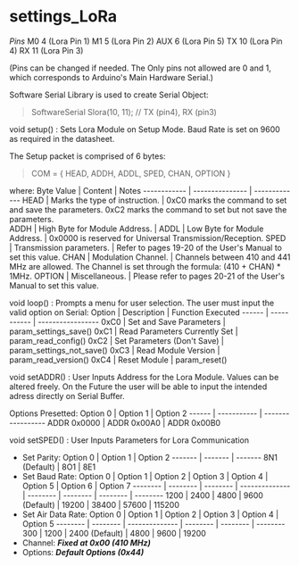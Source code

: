 # settings_LoRa
 

*Pins*
M0   4 (Lora Pin 1)
M1   5 (Lora Pin 2)
AUX  6 (Lora Pin 5)
TX  10 (Lora Pin 4)
RX  11 (Lora Pin 3)


(Pins can be changed if needed. The Only pins not allowed are 0 and 1, which corresponds to Arduino's Main Hardware Serial.)


Software Serial Library is used to create Serial Object:
> SoftwareSerial Slora(10, 11); // TX (pin4), RX (pin3)


void setup() : Sets Lora Module on Setup Mode. Baud Rate is set on 9600 as required in the datasheet.


The Setup packet is comprised of 6 bytes:
> COM = { HEAD, ADDH, ADDL, SPED, CHAN, OPTION }

where:
Byte Value | Content | Notes
------------ | --------------- | -------------
HEAD | Marks the type of instruction. |  0xC0 marks the command to set and save the parameters. 0xC2 marks the command to set but not save the parameters.       
ADDH | High Byte for Module Address. | 
ADDL | Low Byte for Module Address. | 0x0000 is reserved for Universal Transmission/Reception.
SPED | Transmission parameters. | Refer to pages 19-20 of the User's Manual to set this value.
CHAN | Modulation Channel. | Channels between 410 and 441 MHz are allowed.  The Channel is set through the formula: (410 + CHAN) * 1MHz.
OPTION | Miscellaneous. | Please refer to pages 20-21 of the User's Manual to set this value. 


void loop() : Prompts a menu for user selection. The user must input the valid option on Serial:
Option | Description | Function Executed
------ | ----------- | -----------------
0xC0 | Set and Save Parameters | param_settings_save()
0xC1 | Read Parameters Currently Set | param_read_config()
0xC2 | Set Parameters (Don't Save) | param_settings_not_save()
0xC3 | Read Module Version | param_read_version()
0xC4 | Reset Module | param_reset()


void setADDR() : User Inputs Address for the Lora Module. Values can be altered freely. On the Future the user will be able to input the intended adress directly on Serial Buffer.

Options Presetted:
Option 0 | Option 1 | Option 2
------ | ----------- | -----------------
   ADDR 0x0000 | ADDR 0x00A0 | ADDR 0x00B0
    

void setSPED() : User Inputs Parameters for Lora Communication
  - Set Parity: 
    Option 0 | Option 1 | Option 2
    ------- | ------- | -------
    8N1 (Default) | 8O1 | 8E1
  - Set Baud Rate: 
    Option 0 | Option 1 | Option 2 | Option 3       | Option 4 | Option 5 | Option 6 | Option 7
    -------- | -------- | -------- | -------------- | -------- | -------- | -------- | --------
    1200     | 2400     | 4800     | 9600 (Default) | 19200    | 38400    | 57600    | 115200
  - Set Air Data Rate: 
    Option 0 | Option 1 | Option 2       | Option 3 | Option 4 | Option 5
    -------- | -------- | -------------- | -------- | -------- | --------
    300      | 1200     | 2400 (Default) | 4800     | 9600     | 19200 
  - Channel: 
  ***Fixed at 0x00 (410 MHz)***
  - Options: 
  ***Default Options (0x44)***
